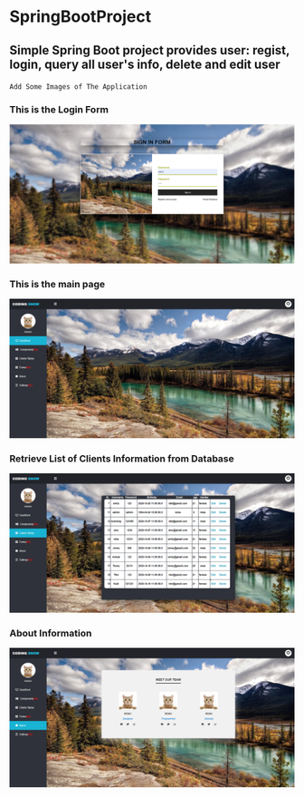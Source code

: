 # SpringBootProject
## Simple Spring Boot project provides user: regist, login, query all user's info, delete and edit user

``Add Some Images of The Application``

### This is the Login Form
![](images/1.png)
### This is the main page
![](images/2.png)
### Retrieve List of Clients Information from Database
![](images/3.png)
### About Information
![](images/4.png)
